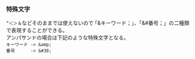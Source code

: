 ### 特殊文字
```”＜＞＆```などそのままでは使えないので
｢&キーワード；｣、｢&#番号；」の二種類で表現することができる。  
アンパサンドの場合は下記のような特殊文字となる。  
```キーワード -> &amp;```  
```番号　　　 -> &#38;```
